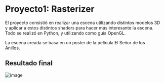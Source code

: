 # Proyecto1: Rasterizer

El proyecto consistió en realizar una escena utilizando distintos modelos 3D y aplicar a estos distintos shaders para hacer más interesante la escena.
Todo se realizó en Python, y utilizando como guía OpenGL.

La escena creada se basa en un poster de la película El Señor de los Anillos.

## Resultado final
![image](https://github.com/eliasalvarado/Proyecto1-Rasterizer/assets/77988653/f8f3c11b-8ff5-491b-b0d1-c00ccf12740a)

